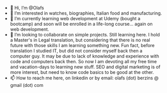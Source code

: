 - 👋 Hi, I’m @Olafs
- 👀 I’m interested in watches, biographies, Italian food and manufacturing.
- 🌱 I’m currently learning web development at Udemy (bought a bootcamp) and soon will be enrolled in a life-long course... again on web development.
- 💞️ I’m looking to collaborate on simple projects. Still learning here. I hold a Master's in Legal translation, but considering that there is no real future with those skills I am learning something new.
Fun fact, before translation I studied IT, but did not consider myself back then a computer guy. It may be due to lack of knowledge and experience with code and computers back then.
So now I am devoting all my free time and vacation-days to learning new stuff. SEO and digital marketing is of more interest, but need to know code basics to be good at the other.
- 📫 How to reach me here, on linkedin or by email: olafs (dot) berzins @ gmail (dot) com

<!---
OlafsB/OlafsB is a ✨ special ✨ repository because its `README.md` (this file) appears on your GitHub profile.
You can click the Preview link to take a look at your changes.
--->
